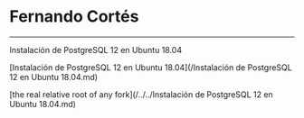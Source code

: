 # Fernando Cortés
---
Instalación de PostgreSQL 12 en Ubuntu 18.04

[Instalación de PostgreSQL 12 en Ubuntu 18.04](/Instalación de PostgreSQL 12 en Ubuntu 18.04.md)

[the real relative root of any fork](/../../Instalación de PostgreSQL 12 en Ubuntu 18.04.md)
